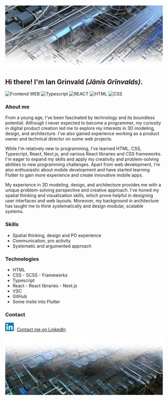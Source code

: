 ![image](/forgithub1.png)
## Hi there! I'm Ian Grinvald *(Jānis Grīnvalds)*.
<p>
  <img src="https://img.shields.io/badge/-WEB Frontend-yellow" alt="Frontend WEB">
  <img src="https://img.shields.io/badge/-Typescript-blue" alt="Typescript">
  <img src="https://img.shields.io/badge/-React-red" alt="REACT">
  <img src="https://img.shields.io/badge/-HTML-green" alt="HTML">
  <img src="https://img.shields.io/badge/-CSS-pink" alt="CSS">
</p>

### About me
From a young age, I've been fascinated by technology and its boundless potential. Although I never expected to become a programmer, my curiosity in digital product creation led me to explore my interests in 3D modeling, design, and architecture. I've also gained experience working as a product owner and technical director on some web projects.

While I'm relatively new to programming, I've learned HTML, CSS, Typescript, React, Next.js, and various React libraries and CSS frameworks. I'm eager to expand my skills and apply my creativity and problem-solving abilities to new programming challenges. Apart from web development, I'm also enthusiastic about mobile development and have started learning Flutter to gain more experience and create innovative mobile apps.

My experience in 3D modeling, design, and architecture provides me with a unique problem-solving perspective and creative approach. I've honed my spatial thinking and visualization skills, which prove helpful in designing user interfaces and web layouts. Moreover, my background in architecture has taught me to think systematically and design modular, scalable systems.

### Skills
* Spatial thinking, design and PO experience
* Communication, pro activity
* Systematic and argumented approach

### Technologies
- HTML
- CSS - SCSS - Frameworks
- Typescript
- React - React libraries - Next.js
- VSC
- GitHub
- Some insite into Flutter

### Contact
[![Contact me on LinkedIn](/LI_button.png)](https://www.linkedin.com/in/grinvaldsjanis/)
[Contact me on LinkedIn](https://www.linkedin.com/in/grinvaldsjanis/)

![image](/forgithub2.png)
